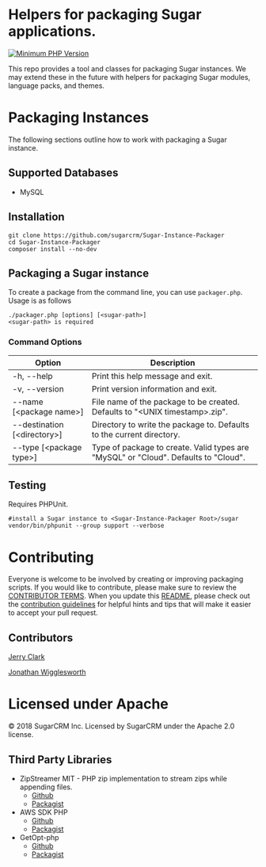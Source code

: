 # Helpers for packaging Sugar applications.

[![Minimum PHP Version](https://img.shields.io/badge/php-%3E%3D%205.4.2-8892BF.svg?style=flat-square)](https://php.net/)

This repo provides a tool and classes for packaging Sugar instances. We may extend these in the future with helpers for packaging Sugar modules, language packs, and themes.

# Packaging Instances
The following sections outline how to work with packaging a Sugar instance.

## Supported Databases
* MySQL

## Installation
```
git clone https://github.com/sugarcrm/Sugar-Instance-Packager
cd Sugar-Instance-Packager
composer install --no-dev
```

## Packaging a Sugar instance

To create a package from the command line, you can use `packager.php`. Usage is as follows
```
./packager.php [options] [<sugar-path>]
<sugar-path> is required
```

### Command Options
| Option  | Description |
| ------------- | ------------- |
| -h, --help | Print this help message and exit. |
| -v, --version | Print version information and exit. |
| --name [\<package name>] | File name of the package to be created. Defaults to "\<UNIX timestamp>.zip". |
| --destination [\<directory>] |  Directory to write the package to. Defaults to the current directory. |
| --type [\<package type>] | Type of package to create. Valid types are "MySQL" or "Cloud". Defaults to "Cloud". |

## Testing

Requires PHPUnit.
```
#install a Sugar instance to <Sugar-Instance-Packager Root>/sugar
vendor/bin/phpunit --group support --verbose
```

# Contributing
Everyone is welcome to be involved by creating or improving packaging scripts. If you would like to contribute, please make sure to review the [CONTRIBUTOR TERMS](CONTRIBUTOR%20TERMS.pdf). When you update this [README](README.md), please check out the [contribution guidelines](CONTRIBUTING.md) for helpful hints and tips that will make it easier to accept your pull request.

## Contributors
[Jerry Clark](https://github.com/geraldclark)

[Jonathan Wigglesworth](https://github.com/jwigg-sugar)

# Licensed under Apache
© 2018 SugarCRM Inc.  Licensed by SugarCRM under the Apache 2.0 license.

## Third Party Libraries
* ZipStreamer MIT - PHP zip implementation to stream zips while appending files. 
    * [Github](https://github.com/frizinak/ZipStreamer) 
    * [Packagist](https://packagist.org/packages/frizinak/zip-streamer)
* AWS SDK PHP
    * [Github](https://github.com/aws/aws-sdk-php)
    * [Packagist](https://packagist.org/packages/aws/aws-sdk-php)
* GetOpt-php
    * [Github](https://github.com/getopt-php/getopt-php)
    * [Packagist](https://packagist.org/packages/ulrichsg/getopt-php)
